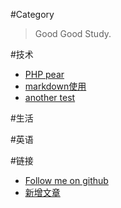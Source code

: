 #Category
>Good Good Study. 

#技术
+ [PHP pear](index.html?php-pear)
+ [markdown使用](index.html?use-cmd-markdown)
+ [another test](index.html?another-test)

#生活

#英语

#链接

- [Follow me on github](https://github.com/HubQin)
- [新增文章](https://github.com/HubQin/hubqin.github.io/new/master/blog)

